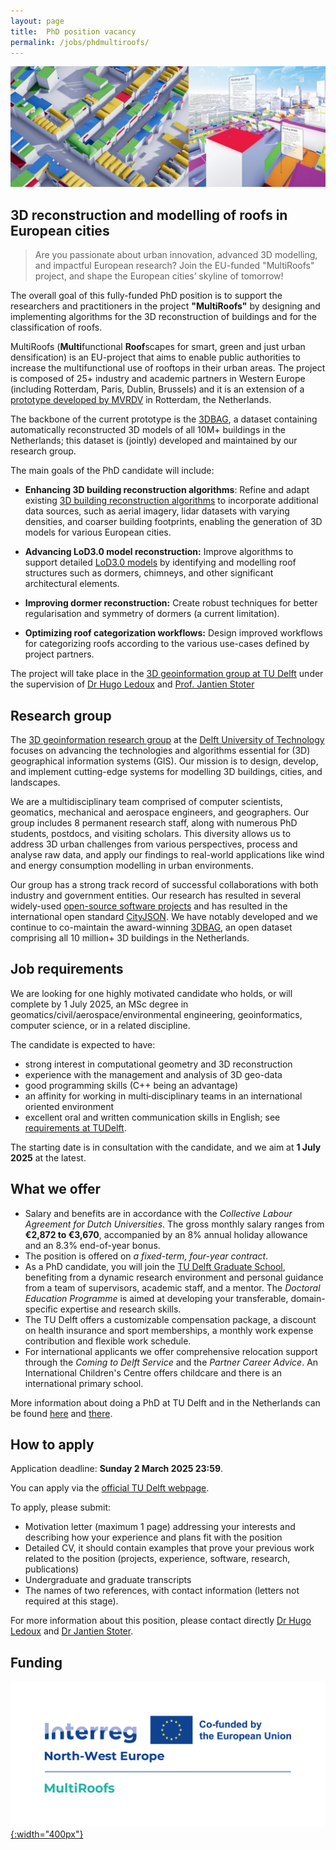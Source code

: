 ```yaml
---
layout: page
title:  PhD position vacancy
permalink: /jobs/phdmultiroofs/
---
```

<!-- 
<figure class="image">
  <img src="cover.jpg" width="600">
</figure> -->

![](cover.jpg)

## 3D reconstruction and modelling of roofs in European cities 

> Are you passionate about urban innovation, advanced 3D modelling, and impactful European research? Join the EU-funded "MultiRoofs" project, and shape the European cities’ skyline of tomorrow!

The overall goal of this fully-funded PhD position is to support the researchers and practitioners in the project **"MultiRoofs"** by designing and implementing algorithms for the 3D reconstruction of buildings and for the classification of roofs.

MultiRoofs (**Multi**functional **Roof**scapes for smart, green and just urban densification) is an EU-project that aims to enable public authorities to increase the multifunctional use of rooftops in their urban areas.
The project is composed of 25+ industry and academic partners in Western Europe (including Rotterdam, Paris, Dublin, Brussels) and it is an extension of a [prototype developed by MVRDV](https://mvrdv.com/news/4290/mvrdv-launches-roofscape-a-new-software-to-help-reimagine-rotterdams-rooftops) in Rotterdam, the Netherlands.

The backbone of the current prototype is the [3DBAG](https://3dbag.nl), a dataset containing automatically reconstructed 3D models of all 10M+ buildings in the Netherlands; this dataset is (jointly) developed and maintained by our research group.

The main goals of the PhD candidate will include:

* **Enhancing 3D building reconstruction algorithms**:
Refine and adapt existing [3D building reconstruction algorithms](https://github.com/3DBAG/roofer) to incorporate additional data sources, such as aerial imagery, lidar datasets with varying densities, and coarser building footprints, enabling the generation of 3D models for various European cities.

* **Advancing LoD3.0 model reconstruction:**
Improve algorithms to support detailed [LoD3.0 models](https://3d.bk.tudelft.nl/lod/) by identifying and modelling roof structures such as dormers, chimneys, and other significant architectural elements.

* **Improving dormer reconstruction:**
Create robust techniques for better regularisation and symmetry of dormers (a current limitation).

* **Optimizing roof categorization workflows:**
Design improved workflows for categorizing roofs according to the various use-cases defined by project partners.


The project will take place in the [3D geoinformation group at TU Delft](https://3d.bk.tudelft.nl) under the supervision of [Dr Hugo Ledoux](https://3d.bk.tudelft.nl/hledoux) and [Prof. Jantien Stoter](https://3d.bk.tudelft.nl/jstoter)



## Research group

The [3D geoinformation research group](https://3d.bk.tudelft.nl) at the [Delft University of Technology](https://tudelft.nl) focuses on advancing the technologies and algorithms essential for (3D) geographical information systems (GIS). 
Our mission is to design, develop, and implement cutting-edge systems for modelling 3D buildings, cities, and landscapes.

We are a multidisciplinary team comprised of computer scientists, geomatics, mechanical and aerospace engineers, and geographers. 
Our group includes 8 permanent research staff, along with numerous PhD students, postdocs, and visiting scholars. 
This diversity allows us to address 3D urban challenges from various perspectives, process and analyse raw data, and apply our findings to real-world applications like wind and energy consumption modelling in urban environments.

Our group has a strong track record of successful collaborations with both industry and government entities. 
Our research has resulted in several widely-used [open-source software projects](https://github.com/tudelft3d) and has resulted in the international open standard [CityJSON](https://www.cityjson.org). 
We have notably developed and we continue to co-maintain the award-winning [3DBAG](https://3dbag.nl), an open dataset comprising all 10 million+ 3D buildings in the Netherlands.


## Job requirements

We are looking for one highly motivated candidate who holds, or will complete by 1 July 2025, an MSc degree in geomatics/civil/aerospace/environmental engineering, geoinformatics, computer science, or in a related discipline. 

The candidate is expected to have:

* strong interest in computational geometry and 3D reconstruction
* experience with the management and analysis of 3D geo-data
* good programming skills (C++ being an advantage)
* an affinity for working in multi‐disciplinary teams in an international oriented environment
* excellent oral and written communication skills in English; see [requirements at TUDelft](https://www.tudelft.nl/onderwijs/opleidingen/phd/admission). 

The starting date is in consultation with the candidate, and we aim at **1 July 2025** at the latest.



## What we offer

* Salary and benefits are in accordance with the *Collective Labour Agreement for Dutch Universities*. The gross monthly salary ranges from **€2,872 to €3,670**, accompanied by an 8% annual holiday allowance and an 8.3% end-of-year bonus.
* The position is offered on *a fixed-term, four-year contract*.
* As a PhD candidate, you will join the [TU Delft Graduate School](http://www.graduateschool.tudelft.nl), benefiting from a dynamic research environment and personal guidance from a team of supervisors, academic staff, and a mentor. The *Doctoral Education Programme* is aimed at developing your transferable, domain-specific expertise and research skills.
* The TU Delft offers a customizable compensation package, a discount on health insurance and sport memberships, a monthly work expense contribution and flexible work schedule.
* For international applicants  we offer comprehensive relocation support through the *Coming to Delft Service* and the *Partner Career Advice*. An International Children's Centre offers childcare and there is an international primary school.

More information about doing a PhD at TU Delft and in the Netherlands can be found [here](http://www.graduateschool.tudelft.nl) and [there](https://www.studyinnl.org/dutch-education/phd).


## How to apply

<div class="alert alert-info" role="alert">
  Application deadline: <b>Sunday 2 March 2025 23:59</b>.
</div>

You can apply via the [official TU Delft webpage](https://careers.tudelft.nl/job/Delft-PhD-Position-3D-Reconstruction-and-Modelling-of-Roofs-in-European-Cities-2628-CD/811227802/).


To apply, please submit:

* Motivation letter (maximum 1 page) addressing your interests and describing how your experience and plans fit with the position
* Detailed CV, it should contain examples that prove your previous work related to the position (projects, experience, software, research, publications)
* Undergraduate and graduate transcripts
* The names of two references, with contact information (letters not required at this stage).


For more information about this position, please contact directly [Dr Hugo Ledoux](https://3d.bk.tudelft.nl/hledoux) and [Dr Jantien Stoter](https://3d.bk.tudelft.nl/jstoter).

## Funding

[![](./logo_multiroofs.png){:width="400px"}](https://nweurope.eu/)


